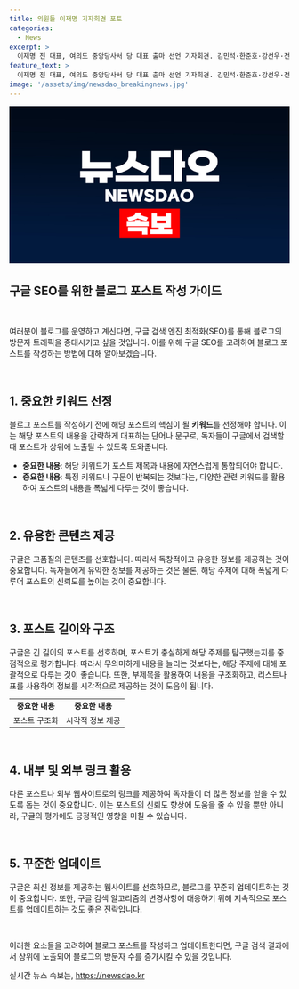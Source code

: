 ```yaml
---
title: 의원들 이재명 기자회견 포토
categories:
  - News
excerpt: >
  이재명 전 대표, 여의도 중앙당사서 당 대표 출마 선언 기자회견. 김민석·한준호·강선우·전현희 의원 참석.
feature_text: >
  이재명 전 대표, 여의도 중앙당사서 당 대표 출마 선언 기자회견. 김민석·한준호·강선우·전현희 의원 참석.
image: '/assets/img/newsdao_breakingnews.jpg'
---
```


<p><img src="/assets/img/newsdao_breakingnews.jpg" alt="implanttips 속보" /></p>

<h2 data-ke-size="size26">구글 SEO를 위한 블로그 포스트 작성 가이드</h2>

<p data-ke-size="size16">&nbsp;</p>

<p>여러분이 블로그를 운영하고 계신다면, 구글 검색 엔진 최적화(SEO)를 통해 블로그의 방문자 트래픽을 증대시키고 싶을 것입니다. 이를 위해 구글 SEO를 고려하여 블로그 포스트를 작성하는 방법에 대해 알아보겠습니다.</p>

<p data-ke-size="size16">&nbsp;</p>

<h2>1. 중요한 키워드 선정</h2>

<p data-ke-size="size16">블로그 포스트를 작성하기 전에 해당 포스트의 핵심이 될 <b>키워드</b>를 선정해야 합니다. 이는 해당 포스트의 내용을 간략하게 대표하는 단어나 문구로, 독자들이 구글에서 검색할 때 포스트가 상위에 노출될 수 있도록 도와줍니다.</p>

<ul>
  <li><b>중요한 내용</b>: 해당 키워드가 포스트 제목과 내용에 자연스럽게 통합되어야 합니다.</li>
  <li><b>중요한 내용</b>: 특정 키워드나 구문이 반복되는 것보다는, 다양한 관련 키워드를 활용하여 포스트의 내용을 폭넓게 다루는 것이 좋습니다.</li>
</ul>

<p data-ke-size="size16">&nbsp;</p>

<h2>2. 유용한 콘텐츠 제공</h2>

<p data-ke-size="size16">구글은 고품질의 콘텐츠를 선호합니다. 따라서 독창적이고 유용한 정보를 제공하는 것이 중요합니다. 독자들에게 유익한 정보를 제공하는 것은 물론, 해당 주제에 대해 폭넓게 다루어 포스트의 신뢰도를 높이는 것이 중요합니다.</p>

<p data-ke-size="size16">&nbsp;</p>

<h2>3. 포스트 길이와 구조</h2>

<p data-ke-size="size16">구글은 긴 길이의 포스트를 선호하며, 포스트가 충실하게 해당 주제를 탐구했는지를 중점적으로 평가합니다. 따라서 무의미하게 내용을 늘리는 것보다는, 해당 주제에 대해 포괄적으로 다루는 것이 좋습니다. 또한, 부제목을 활용하여 내용을 구조화하고, 리스트나 표를 사용하여 정보를 시각적으로 제공하는 것이 도움이 됩니다.</p>

<table>
  <tr>
    <td style="text-align: center; height: 17px;"><b>중요한 내용</b></td>
    <td style="text-align: center; height: 17px;"><b>중요한 내용</b></td>
  </tr>
  <tr>
    <td style="text-align: center;">포스트 구조화</td>
    <td style="text-align: center;">시각적 정보 제공</td>
  </tr>
</table>

<p data-ke-size="size16">&nbsp;</p>

<h2>4. 내부 및 외부 링크 활용</h2>

<p data-ke-size="size16">다른 포스트나 외부 웹사이트로의 링크를 제공하여 독자들이 더 많은 정보를 얻을 수 있도록 돕는 것이 중요합니다. 이는 포스트의 신뢰도 향상에 도움을 줄 수 있을 뿐만 아니라, 구글의 평가에도 긍정적인 영향을 미칠 수 있습니다.</p>

<p data-ke-size="size16">&nbsp;</p>

<h2>5. 꾸준한 업데이트</h2>

<p data-ke-size="size16">구글은 최신 정보를 제공하는 웹사이트를 선호하므로, 블로그를 꾸준히 업데이트하는 것이 중요합니다. 또한, 구글 검색 알고리즘의 변경사항에 대응하기 위해 지속적으로 포스트를 업데이트하는 것도 좋은 전략입니다.</p>

<p data-ke-size="size16">&nbsp;</p>

<p>이러한 요소들을 고려하여 블로그 포스트를 작성하고 업데이트한다면, 구글 검색 결과에서 상위에 노출되어 블로그의 방문자 수를 증가시킬 수 있을 것입니다.</p>
실시간 뉴스 속보는, <a href="https://newsdao.kr" rel="dofollow">https://newsdao.kr</a>


